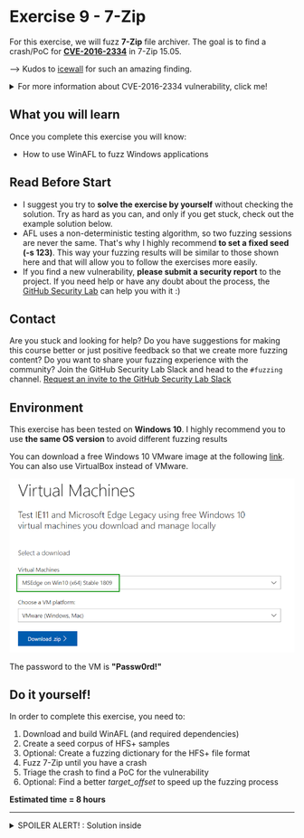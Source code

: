 # Exercise 9 - 7-Zip

For this exercise, we will fuzz **7-Zip** file archiver. The goal is to find a crash/PoC for [**CVE-2016-2334**](https://nvd.nist.gov/vuln/detail/CVE-2016-2334) in 7-Zip 15.05. 

--> Kudos to [icewall](https://github.com/icewall) for such an amazing finding.

<details>
  <summary>For more information about CVE-2016-2334 vulnerability, click me!</summary>
  --------------------------------------------------------------------------------------------------------
  
  **CVE-2016-2334** is a heap-based buffer overflow that can be triggered via a crafted HFS+ image.
  
A heap-based buffer overflow is a type of buffer overflow that occurs in the heap data area, and it's usually related to explicit dynamic memory management (allocation/deallocation with malloc() and free() functions).

As a result, a remote attacker can exploit this issue to execute arbitrary code within the context of an application using the affected library.

You can find more information about Heap-based buffer oveflow vulnerabilities at the following link: https://cwe.mitre.org/data/definitions/122.html
  
</details>


## What you will learn
Once you complete this exercise you will know:
- How to use WinAFL to fuzz Windows applications

## Read Before Start
- I suggest you try to **solve the exercise by yourself** without checking the solution. Try as hard as you can, and only if you get stuck, check out the example solution below.
- AFL uses a non-deterministic testing algorithm, so two fuzzing sessions are never the same. That's why I highly recommend **to set a fixed seed (-s 123)**. This way your fuzzing results will be similar to those shown here and that will allow you to follow the exercises more easily.  
- If you find a new vulnerability, **please submit a security report** to the project. If you need help or have any doubt about the process, the [GitHub Security Lab](mailto:securitylab.github.com) can help you with it :)

## Contact
Are you stuck and looking for help? Do you have suggestions for making this course better or just positive feedback so that we create more fuzzing content?
Do you want to share your fuzzing experience with the community?
Join the GitHub Security Lab Slack and head to the `#fuzzing` channel. [Request an invite to the GitHub Security Lab Slack](mailto:securitylab-social@github.com?subject=Request%20an%20invite%20to%20the%20GitHub%20Security%20Lab%20Slack)

## Environment

This exercise has been tested on **Windows 10**. I highly recommend you to use **the same OS version** to avoid different fuzzing results

You can download a free Windows 10 VMware image at the following [link](https://developer.microsoft.com/en-us/microsoft-edge/tools/vms/). You can also use VirtualBox instead of VMware.

![](Images/Image0.png)

The password to the VM is **"Passw0rd!"**

## Do it yourself!
In order to complete this exercise, you need to:
1) Download and build WinAFL (and required dependencies)
2) Create a seed corpus of HFS+ samples
3) Optional: Create a fuzzing dictionary for the HFS+ file format
4) Fuzz 7-Zip until you have a crash
5) Triage the crash to find a PoC for the vulnerability
6) Optional: Find a better *target_offset* to speed up the fuzzing process

**Estimated time = 8 hours**

---------------------------------------------------------------------------------------------------------------------------------------------------

<details>
  <summary>SPOILER ALERT! : Solution inside</summary>
 
### Previous steps 
  
First of all, we need the **Visual Studio compiler** installed in our system. For this exercise, I recommend to use Visual Studio 2019. You can find the Visual Studio 2019 Community Edition installer [here](./resources/vs_community.exe).
  
Then we need to select and install the **"Desktop development with C++"** package:
  
![](Images/Image1.png)
  
We will also need **DynamoRIO 8.0.0**. We can get DynamoRIO Windows binary package from [here](https://github.com/DynamoRIO/dynamorio/releases/download/release_8.0.0-1/DynamoRIO-Windows-8.0.0-1.zip).
  
Then, we need to extract the zip content into the Desktop, as follows:

![](Images/Image2.png)

### Download and build WinAFL
  
Now, we can download WinAFL from the official repository: https://github.com/googleprojectzero/winafl
  
After this, open **"Developer Command Prompt for VS2019"** and change the working directory to the WinAFL directory. Then type:
  
```
mkdir build32
cd build32
cmake -G"Visual Studio 16 2019" -A Win32 .. -DDynamoRIO_DIR=C:\Users\IEUser\Desktop\DynamoRIO-Windows-8.0.0-1\cmake
cmake --build . --config Release
```
  
where `C:\Users\IEUser\Desktop\DynamoRIO-Windows-8.0.0-1\cmake` is the DynamoRIO path on your own system.
  
If all went well, you can now find all the WinAFL binaries in the `winafl-master\build32\bin\Release` folder:
  
![](Images/Image3.png)
  
**Be careful! Don't mismatch this folder with the "bin32" folder**
  
### Download 7-Zip
  
Now it's time to install 7-Zip 15.05. You can find the installer [here](./resources/7z1505.exe). 

### Seed corpus creation
  
I recommend you to create some HFS+ images to feed your seed corpus. This is a trivial task on a Mac OS.
  
In Linux you can use **hfsprogs** utility. In Windows you can use **Paragon HFS+** (commercial software with free trial).
 
To make life easier, you can find an HFS example file [here](./resources/example.img).
  
**Warning! This is just an starting point, you will need to do some extra work on your own**
  
### Fuzzing time  
  
The WinAFL command line is a little bit different than AFL++. Let's see a brief explanation of these new options:
- *-coverage_module* : module for which to record coverage. Multiple module flags are supported
- *-target_module* : module which contains the target function to be fuzzed
- *-target_offset* : offset of the method to fuzz from the start of the module  

As we did in [exercise 8](../../main/Exercise%208), we need to find an appopiate function offset from where the fuzzer will loop: 
  
![](Images/Image4.png)
  
We need the offset of the function from the start of the module. Since the base address is `0x400000`, we will do `0x42F3B3 - 0x400000` and will get `0x02F3B3` as a **target_offset** argument.
  
Now, let's check that the target is running correctly under DynamoRIO:
```
C:\Users\IEUser\Desktop\DynamoRIO-Windows-8.0.0-1\bin32\drrun.exe -c winafl.dll -debug -target_module 7z.exe -target_offset 0x02F3B3 -fuzz_iterations 10 -nargs 2 -- "C:\Program Files (x86)\7-Zip\7z.exe" l C:\Users\IEUser\Desktop\input\test.img
```
  
You should see the output corresponding to your target function being run 10 times after which the target executable will exit.

Finally, we can run the fuzzer with the following command:
```
afl-fuzz.exe -i C:\Users\IEUser\Desktop\afl_in -o C:\Users\IEUser\Desktop\afl_out -t 2000 -D C:\Users\IEUser\Desktop\DynamoRIO-Windows-8.0.0-1\bin32 -- -coverage_module 7z.exe -coverage_module 7z.dll -target_module 7z.exe -target_offset 0x02F3B3 -nargs 2 -- "C:\Program Files (x86)\7-Zip\7z.exe" e -y @@  
```

And you should see WinAFL running:
  
![](Images/Image5.png)

  
### Find a better target_offset
  
The last step of the exercise is find a better target_offset to speed up the fuzzing process. This last part is left as an exercise for the student.
  
**Hint**: 7-Zip is open-source. So you can compile it in debug mode and see function names in your debugger ;)
 
